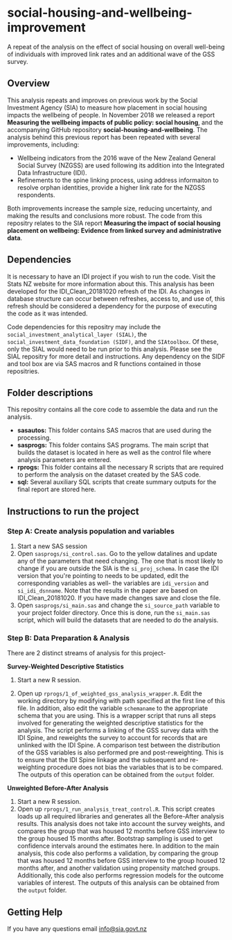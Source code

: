 # social-housing-and-wellbeing-improvement
A repeat of the analysis on the effect of social housing on overall well-being of individuals with improved link rates and an additional wave of the GSS survey.

## Overview
This analysis repeats and improves on previous work by the Social Investment Agency (SIA) to measure how placement in social housing impacts the wellbeing of people. In November 2018 we released a report **Measuring the wellbeing impacts of public policy: social housing**, and the accompanying GitHub repository **social-housing-and-wellbeing**. The analysis behind this previous report has been repeated with several improvements, including:

* Wellbeing indicators from the 2016 wave of the New Zealand General Social Survey (NZGSS) are used following its addition into the Integrated Data Infrastructure (IDI).
* Refinements to the spine linking process, using address informaiton to resolve orphan identities, provide a higher link rate for the NZGSS respondents.

Both improvements increase the sample size, reducing uncertainty, and making the results and conclusions more robust. The code from this repositry relates to the SIA report **Measuring the impact of social housing placement on wellbeing: Evidence from linked survey and administrative data**.

## Dependencies
It is necessary to have an IDI project if you wish to run the code. Visit the Stats NZ website for more information about this. This analysis has been developed for the IDI_Clean_20181020 refresh of the IDI. As changes in database structure can occur between refreshes, access to, and use of, this refresh should be considered a dependency for the purpose of executing the code as it was intended.

Code dependencies for this repositry may include the `social_investment_analytical_layer (SIAL)`, the `social_investment_data_foundation (SIDF)`, and the `SIAtoolbox`. Of these, only the SIAL would need to be run prior to this analysis. Please see the SIAL repositry for more detail and instructions. Any dependency on the SIDF and tool box are via SAS macros and R functions contained in those repositries.

## Folder descriptions
This repositry contains all the core code to assemble the data and run the analysis.

* **sasautos:** This folder contains SAS macros that are used during the processing.
* **sasprogs:** This folder contains SAS programs. The main script that builds the dataset is located in here as well as the control file where analysis parameters are entered.
* **rprogs:** This folder contains all the necessary R scripts that are required to perform the analysis on the dataset created by the SAS code.
* **sql:** Several auxiliary SQL scripts that create summary outputs for the final report are stored here.

## Instructions to run the project
### Step A: Create analysis population and variables
1. Start a new SAS session
2. Open `sasprogs/si_control.sas`. Go to the yellow datalines and update any of the parameters that need changing. The one that is most likely to change if you are outside the SIA is the `si_proj_schema`. In case the IDI version that you're pointing to needs to be updated, edit the corresponding variables as well- the variables are `idi_version` and `si_idi_dsnname`. Note that the results in the paper are based on IDI_Clean_20181020. If you have made changes save and close the file.
3. Open `sasprogs/si_main.sas` and change the `si_source_path` variable to your project folder directory. Once this is done, run the `si_main.sas` script, which will build the datasets that are needed to do the analysis.

### Step B: Data Preparation & Analysis
There are 2 distinct streams of analysis for this project-

**Survey-Weighted Descriptive Statistics**
1. Start a new R session.

2. Open up `rprogs/1_of_weighted_gss_analysis_wrapper.R`. Edit the working directory by modifying with path specified at the first line of this file. In addition, also edit the variable `schemaname` to the appropriate schema that you are using. This is a wrapper script that runs all steps involved for generating the weighted descriptive statistics for the analysis. The script performs a linking of the GSS survey data with the IDI Spine, and reweights the survey to account for records that are unlinked with the IDI Spine. A comparison test between the distribution of the GSS variables is also performed pre and post-reweighting. This is to ensure that the IDI Spine linkage and the subsequent and re-weighting procedure does not bias the variables that is to be compared. The outputs of this operation can be obtained from the `output` folder. 

**Unweighted Before-After Analysis**
1. Start a new R session.
2. Open up `rprogs/1_run_analysis_treat_control.R`. This script creates loads up all required libraries and generates all the Before-After analysis results. This analysis does not take into account the survey weights, and compares the group that was housed 12 months before GSS interview to the group housed 15 months after. Bootstrap sampling is used to get confidence intervals around the estimates here. In addition to the main analysis, this code also performs a validation, by comparing the group that was housed 12 months before GSS interview to the group housed 12 months after, and another validation using propensity matched groups.  Additionally, this code also performs regression models for the outcome variables of interest. The outputs of this analysis can be obtained from the `output` folder. 

## Getting Help
If you have any questions email info@sia.govt.nz

